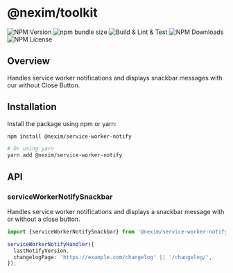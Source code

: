 # @nexim/toolkit

![NPM Version](https://img.shields.io/npm/v/@nexim/service-worker-notify)
![npm bundle size](https://img.shields.io/bundlephobia/min/@nexim/service-worker-notify)
![Build & Lint & Test](https://github.com/the-nexim/web-app-toolkit/actions/workflows/build-lint-test.yaml/badge.svg)
![NPM Downloads](https://img.shields.io/npm/dm/@nexim/service-worker-notify)
![NPM License](https://img.shields.io/npm/l/@nexim/service-worker-notify)

## Overview

Handles service worker notifications and displays snackbar messages with our without Close Button.

## Installation

Install the package using npm or yarn:

```sh
npm install @nexim/service-worker-notify

# Or using yarn
yarn add @nexim/service-worker-notify
```

## API

### serviceWorkerNotifySnackbar

Handles service worker notifications and displays a snackbar message with or without a close button.

```ts
import {serviceWorkerNotifySnackbar} from '@nexim/service-worker-notify';

serviceWorkerNotifyHandler({
  lastNotifyVersion,
  changelogPage: 'https://example.com/changelog' || '/changelog/',
});
```
